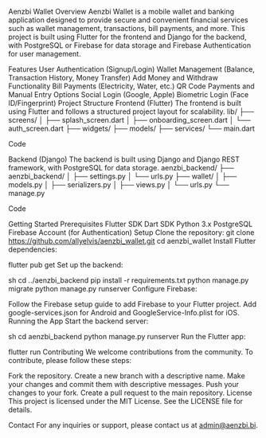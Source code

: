 Aenzbi Wallet
Overview
Aenzbi Wallet is a mobile wallet and banking application designed to provide secure and convenient financial services such as wallet management, transactions, bill payments, and more. This project is built using Flutter for the frontend and Django for the backend, with PostgreSQL or Firebase for data storage and Firebase Authentication for user management.

Features
User Authentication (Signup/Login)
Wallet Management (Balance, Transaction History, Money Transfer)
Add Money and Withdraw Functionality
Bill Payments (Electricity, Water, etc.)
QR Code Payments and Manual Entry Options
Social Login (Google, Apple)
Biometric Login (Face ID/Fingerprint)
Project Structure
Frontend (Flutter)
The frontend is built using Flutter and follows a structured project layout for scalability. lib/ ├── screens/ │ ├── splash_screen.dart │ ├── onboarding_screen.dart │ └── auth_screen.dart ├── widgets/ ├── models/ ├── services/ └── main.dart

Code

Backend (Django)
The backend is built using Django and Django REST framework, with PostgreSQL for data storage. aenzbi_backend/ ├── aenzbi_backend/ │ ├── settings.py │ └── urls.py ├── wallet/ │ ├── models.py │ ├── serializers.py │ ├── views.py │ └── urls.py └── manage.py

Code

Getting Started
Prerequisites
Flutter SDK
Dart SDK
Python 3.x
PostgreSQL
Firebase Account (for Authentication)
Setup
Clone the repository:
git clone https://github.com/allyelvis/aenzbi_wallet.git
cd aenzbi_wallet
Install Flutter dependencies:

flutter pub get Set up the backend:

sh cd ../aenzbi_backend pip install -r requirements.txt python manage.py migrate python manage.py runserver Configure Firebase:

Follow the Firebase setup guide to add Firebase to your Flutter project. Add google-services.json for Android and GoogleService-Info.plist for iOS. Running the App Start the backend server:

sh cd aenzbi_backend python manage.py runserver Run the Flutter app:

flutter run Contributing We welcome contributions from the community. To contribute, please follow these steps:

Fork the repository. Create a new branch with a descriptive name. Make your changes and commit them with descriptive messages. Push your changes to your fork. Create a pull request to the main repository. License This project is licensed under the MIT License. See the LICENSE file for details.

Contact For any inquiries or support, please contact us at admin@aenzbi.bi.